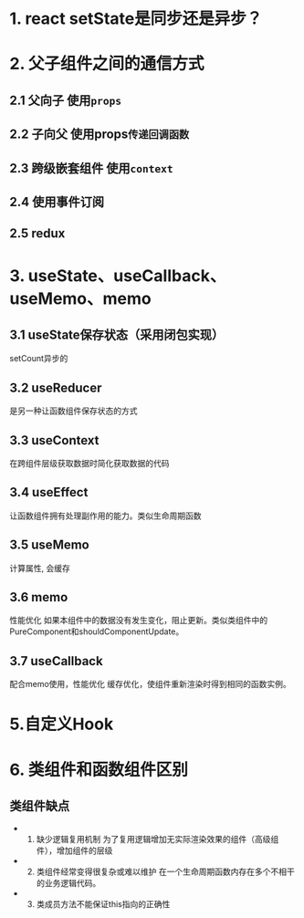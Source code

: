 # 1. react setState是同步还是异步？
# 2. 父子组件之间的通信方式
## 2.1 父向子 使用`props`
## 2.2 子向父 使用props`传递回调函数`
## 2.3 跨级嵌套组件 使用`context`
## 2.4 使用事件订阅
## 2.5 redux
# 3. useState、useCallback、useMemo、memo
## 3.1 useState保存状态（采用闭包实现）
setCount异步的
## 3.2 useReducer
是另一种让函数组件保存状态的方式
## 3.3 useContext
在跨组件层级获取数据时简化获取数据的代码

## 3.4 useEffect
让函数组件拥有处理副作用的能力。类似生命周期函数
## 3.5 useMemo
计算属性, 会缓存
## 3.6 memo
性能优化 如果本组件中的数据没有发生变化，阻止更新。类似类组件中的PureComponent和shouldComponentUpdate。
## 3.7 useCallback
配合memo使用，性能优化 缓存优化，使组件重新渲染时得到相同的函数实例。


# 5.自定义Hook

# 6. 类组件和函数组件区别
## 类组件缺点
- 1. 缺少逻辑复用机制
为了复用逻辑增加无实际渲染效果的组件（高级组件），增加组件的层级
- 2. 类组件经常变得很复杂或难以维护
在一个生命周期函数内存在多个不相干的业务逻辑代码。
- 3. 类成员方法不能保证this指向的正确性